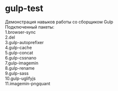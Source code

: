 # gulp-test
Демонстрация навыков работы со сборщиком Gulp  
Подключенный пакеты:  
1.browser-sync  
2.del  
3.gulp-autoprefixer  
4.gulp-cache  
5.gulp-concat  
6.gulp-cssnano  
7.gulp-imagemin  
8.gulp-rename  
9.gulp-sass  
10.gulp-uglifyjs  
11.imagemin-pngquant
